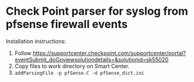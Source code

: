 # Check Point parser for syslog from pfsense firewall events

Installation instructions:
 1. Follow https://supportcenter.checkpoint.com/supportcenter/portal?eventSubmit_doGoviewsolutiondetails=&solutionid=sk55020
 2. Copy files to work directory on Smart Center.
 3. `addParsingFile -p pfSense.C -d pfSense_dict.ini`
 
